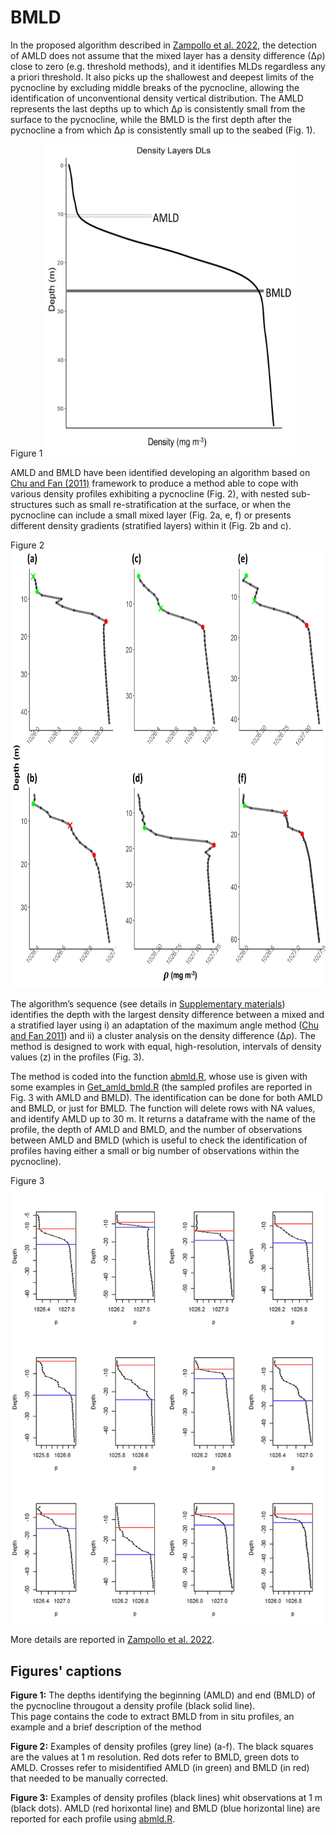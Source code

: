 # BMLD

In the proposed algorithm described in [Zampollo et al. 2022](https://egusphere.copernicus.org/preprints/2022/egusphere-2022-140/), the detection of AMLD does not assume that the mixed layer has a density difference (∆ρ) close to zero (e.g. threshold methods), and it identifies MLDs regardless any a priori threshold. It also picks up the shallowest and deepest limits of the pycnocline by excluding middle breaks of the pycnocline, allowing the identification of unconventional density vertical distribution. 
The AMLD represents the last depths up to which ∆ρ is consistently small from the surface to the pycnocline, while the BMLD is the first depth after the pycnocline a from which ∆ρ is consistently small up to the seabed (Fig. 1).

Figure 1
<img src="Plots/AMLD_BMLD.png" width="400" height="500" />
   
AMLD and BMLD have been identified developing an algorithm based on [Chu and Fan (2011)](https://doi.org/10.1007/s10872-011-0019-2) framework to produce a method able to cope with various density profiles exhibiting a pycnocline (Fig. 2), with nested sub-structures such as small re-stratification at the surface, or when the pycnocline can include a small mixed layer (Fig. 2a, e, f) or presents different density gradients (stratified layers) within it (Fig. 2b and c). 

Figure 2
<img src="Plots/figA01.png" width="700" height="700" />

The algorithm’s sequence (see details in [Supplementary materials](https://github.com/azampollo/BMLD/blob/main/SuppMat.docx)) identifies the depth with the largest density difference between a mixed and a stratified layer using i) an adaptation of the maximum angle method ([Chu and Fan 2011](https://doi.org/10.1007/s10872-011-0019-2)) and ii) a cluster analysis on the density difference (∆ρ). The method is designed to work with equal, high-resolution, intervals of density values (z) in the profiles (Fig. 3).

The method is coded into the function [abmld.R](https://github.com/azampollo/BMLD/blob/main/R%20code/abmld.R), whose use is given with some examples in [Get_amld_bmld.R](https://github.com/azampollo/BMLD/blob/main/R%20code/Get_amld_bmld.R) (the sampled profiles are reported in Fig. 3 with AMLD and BMLD). The identification can be done for both AMLD and BMLD, or just for BMLD. The function will delete rows with NA values, and identify AMLD up to 30 m. It returns a dataframe with the name of the profile, the depth of AMLD and BMLD, and the number of observations between AMLD and BMLD (which is useful to check the identification of profiles having either a small or big number of observations within the pycnocline).

Figure 3
<img src="Plots/Profiles_AMLD_BMLD.png" />

More details are reported in [Zampollo et al. 2022](https://egusphere.copernicus.org/preprints/2022/egusphere-2022-140/).

Figures' captions
-------------------------
**Figure 1:** The depths identifying the beginning (AMLD) and end (BMLD) of the pycnocline througout a density profile (black solid line).                              
This page contains the code to extract BMLD from in situ profiles, an example and a brief description of the method

**Figure 2:** Examples of density profiles (grey line) (a-f). The black squares are the values at 1 m resolution. Red dots refer to BMLD, green dots to AMLD. Crosses refer to misidentified AMLD (in green) and BMLD (in red) that needed to be manually corrected.   

**Figure 3:** Examples of density profiles (black lines) whit observations at 1 m (black dots). AMLD (red horixontal line) and BMLD (blue horizontal line) are reported for each profile using [abmld.R](https://github.com/azampollo/BMLD/blob/main/R%20code/abmld.R).

